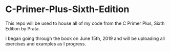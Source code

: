 # C-Primer-Plus-Sixth-Edition

This repo will be used to house all of my code from the C Primer Plus, Sixth Edition by Prata.

I began going through the book on June 15th, 2019 and will be uploading all exercises and examples as I progress.
